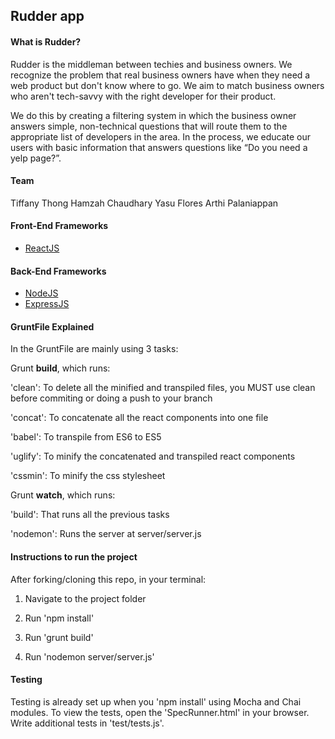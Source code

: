 <!-- README: General Information

The “General Information” section should give a new developer an idea of what the project is about and who is involved with it.

Information you might want to include is:

The name of the project
The name and contact details of the client and any 3rd party vendors
The names of the developers on the project
A brief description of the project, you should include the answer to the age-old question “What problem is this project solving?”
An outline of the technologies in the project. e.g.: Framework (Rails/iOS/Android/Gameboy Colour), programming language, database, ORM.
Links to any related projects (e.g.: Is this a Rails API that has corresponding iOS and Android clients?)
Links to online tools related to the application (e.g.: Links to the Basecamp project, a link to the dropbox where all the wireframes are stored, a link to the Pivotal Tracker project)
README: Getting Started

The “Getting Started” section outlines the process of getting the app installed and usable for a developer. I define ‘usable’ in this context as able to login to the application and access all of the functionality available.

Information you might want to include is:

A detailed spin-up process. This should include:
Instructions on installing any software the application is dependent on: e.g.: wkhtmltopdf, PostgreSQL, XQuartz.
Instructions on running the app. For rails apps you’ll want to include the rake db:create db:migrate db:seed process here, as well as instructions on starting a server (e.g. are we using pow, or just the default `rails s`)
A list of credentials that can be used to log in with each user type in the system and ideally the URL that a developer can log in from.
Any information about subdomains in the app (e.g.: api.myapp.dev/)
When writing instructions pretend you’re writing them for someone who knows next to nothing about developing in the framework/language your application uses.

README: Testing

All you need to include in the “Testing” section is the commands to run any of the test suites you have (e.g.: RSpec, Jasmine, Cucumber, Spinach) and any setup you need to do before-hand (e.g.: rake db:test:prepare). This section will be small but vital.

README: Staging and Production environments

The staging and production environment sections (one section per environment) should provide any information a developer might need to know about these environments.

Information you might want to include is:

Which server is the application on? Is it on Amazon Sydney? A server in the office? A data-centre down the road?
How can a developer connect to the server? Do they need particular permissions? Who do they need to talk to to get those permissions?
Where on the server is the application located
What is the deploy process for this server
Are there any other services on the box related to the app a developer will need to know about? Any cron jobs? Some Resque workers? -->

## Rudder app

#### What is Rudder?

Rudder is the middleman between techies and business owners. We recognize the problem that real business owners have when they need a web product but don't know where to go. We aim to match business owners who aren't tech-savvy with the right developer for their product.

We do this by creating a filtering system in which the business owner answers simple, non-technical questions that will route them to the appropriate list of developers in the area. In the process, we educate our users with basic information that answers questions like “Do you need a yelp page?”.

#### Team
Tiffany Thong
Hamzah Chaudhary
Yasu Flores
Arthi Palaniappan


#### Front-End Frameworks

* [ReactJS](https://facebook.github.io/react/)


#### Back-End Frameworks

* [NodeJS](https://nodejs.org/)
* [ExpressJS](https://nodejs.org/)

#### GruntFile Explained

In the GruntFile are mainly using 3 tasks:

Grunt **build**, which runs:

'clean': To delete all the minified and transpiled files, you MUST use clean before commiting or doing a push to your branch

'concat': To concatenate all the react components into one file

'babel': To transpile from ES6 to ES5

'uglify': To minify the concatenated and transpiled react components

'cssmin': To minify the css stylesheet


Grunt **watch**, which runs:

'build': That runs all the previous tasks

'nodemon': Runs the server at server/server.js


#### Instructions to run the project

After forking/cloning this repo, in your terminal:

1. Navigate to the project folder

2. Run 'npm install'

3. Run 'grunt build'

4. Run 'nodemon server/server.js'

#### Testing

Testing is already set up when you 'npm install' using Mocha and Chai modules.
To view the tests, open the 'SpecRunner.html' in your browser.
Write additional tests in 'test/tests.js'.
